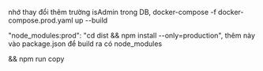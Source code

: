 nhớ thay đổi thêm trường isAdmin trong DB,
docker-compose -f docker-compose.prod.yaml up --build

"node_modules:prod": "cd dist && npm install --only=production", thêm này vào package.json để build ra có node_modules

&& npm run copy

